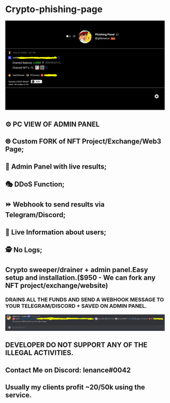 # Crypto-phishing-page
<p align="center">
  <img src="https://github.com/gitlenance/crypto-phishing-page/blob/main/web.png" alt="animated" />
</p>

## ⚙️ PC VIEW OF ADMIN PANEL

## 🌐 Custom FORK of NFT Project/Exchange/Web3 Page;
## 👑 Admin Panel with live results;
## 🎭 DDoS Function;
## ⏩ Webhook to send results via Telegram/Discord;
## 🔴 Live Information about users;
## 🕵️ No Logs;


## Crypto sweeper/drainer + admin panel.Easy setup and installation.($950 - We can fork any NFT project/exchange/website)

### DRAINS ALL THE FUNDS AND SEND A WEBHOOK MESSAGE TO YOUR TELEGRAM/DISCORD + SAVED ON ADMIN PANEL.

<p align="center">
  <img src="https://github.com/gitlenance/crypto-phishing-page/blob/main/discord.png" alt="animated" />
</p>

 
## DEVELOPER DO NOT SUPPORT ANY OF THE ILLEGAL ACTIVITIES.

## Contact Me on Discord: lenance#0042

## Usually my clients profit ~20/50k using the service.
